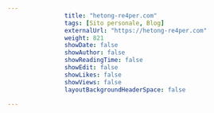 ---
                title: "hetong-re4per.com"
                tags: [Sito personale, Blog]
                externalUrl: "https://hetong-re4per.com"
                weight: 821
                showDate: false
                showAuthor: false
                showReadingTime: false
                showEdit: false
                showLikes: false
                showViews: false
                layoutBackgroundHeaderSpace: false
                ---

